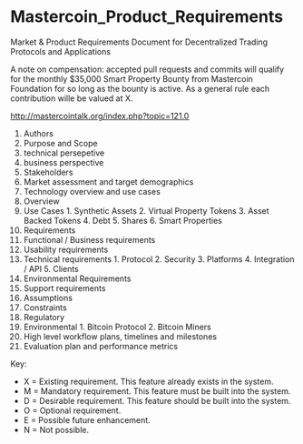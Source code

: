 Mastercoin_Product_Requirements
===============================

Market &amp; Product Requirements Document for Decentralized Trading Protocols and Applications

A note on compensation:  accepted pull requests and commits will qualify for the monthly $35,000 Smart Property Bounty from Mastercoin Foundation for so long as the bounty is active. As a general rule each contribution wille be valued at X.

http://mastercointalk.org/index.php?topic=121.0



1. Authors
2. Purpose and Scope
  1. technical persepetive 
  2. business perspective
3. Stakeholders
4. Market assessment and target demographics
5. Technology overview and use cases
  1. Overview
  2. Use Cases
    1. Synthetic Assets
    2. Virtual Property Tokens
    3. Asset Backed Tokens
    4. Debt
    5. Shares
    6. Smart Properties
6. Requirements
  1. Functional / Business requirements
  2. Usability requirements
  3. Technical requirements
    1. Protocol
    2. Security
    3. Platforms
    4. Integration / API
    5. Clients
  4. Environmental Requirements
  5. Support requirements
7. Assumptions
8.  Constraints
  1. Regulatory 
  2. Environmental
    1. Bitcoin Protocol
    2. Bitcoin Miners
9.  High level workflow plans, timelines and milestones 
10. Evaluation plan and performance metrics

Key:

* X = Existing requirement. This feature already exists in the system. 
* M = Mandatory requirement. This feature must be built into the system.
* D = Desirable requirement. This feature should be built into the system.
* O = Optional requirement.
* E = Possible future enhancement.
* N = Not possible.



